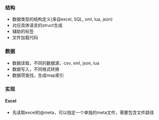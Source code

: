 
### 结构
* 数据类型的结构定义(来自excel, SQL, xml, lua, json)
* 对应具体语言的struct生成
* 辅助的标签
* 文件加载代码

### 数据

* 数据读取，不同的数据源，csv, xml, json, lua
* 数据写入，不同格式转换
* 数据项查找，生成map索引


### 实现

#### Excel

* 先读取excel的@meta，可以指定一个单独的meta文件，需要包含文件路径


